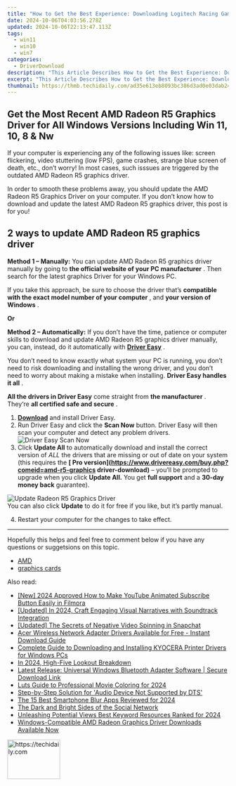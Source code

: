```yaml
---
title: "How to Get the Best Experience: Downloading Logitech Racing Game Controller for Windows Users (Version 7, 8 & 10)"
date: 2024-10-06T04:03:56.278Z
updated: 2024-10-06T22:13:47.113Z
tags:
  - win11
  - win10
  - win7
categories:
  - DriverDownload
description: "This Article Describes How to Get the Best Experience: Downloading Logitech Racing Game Controller for Windows Users (Version 7, 8 & 10)"
excerpt: "This Article Describes How to Get the Best Experience: Downloading Logitech Racing Game Controller for Windows Users (Version 7, 8 & 10)"
thumbnail: https://thmb.techidaily.com/ad35e613eb8093bc386d3ad0e03dab2452cb6287c2a9dc982549b63b19fe6d70.jpg
---
```


## Get the Most Recent AMD Radeon R5 Graphics Driver for All Windows Versions Including Win 11, 10, 8 & Nw

If your computer is experiencing any of the following issues like: screen flickering, video stuttering (low FPS), game crashes, strange blue screen of death, etc., don’t worry! In most cases, such isssues are triggered by the outdated AMD Radeon R5 graphics driver.

 In order to smooth these problems away, you should update the AMD Radeon R5 Graphics Driver on your computer. If you don’t know how to download and update the latest AMD Radeon R5 graphics driver, this post is for you!

## 2 ways to update AMD Radeon R5 graphics driver

**Method 1 – Manually:**  You can update AMD Radeon R5 graphics driver manually by going to **the official website of your PC manufacturer** . Then search for the latest graphics Driver for your Windows PC.

 If you take this approach, be sure to choose the driver that’s **compatible with the exact model number of your computer** , and **your version of Windows** .

**Or**

**Method 2 – Automatically:** If you don’t have the time, patience or computer skills to download and update AMD Radeon R5 graphics driver manually, you can, instead, do it automatically with **[Driver Easy](https://tools.techidaily.com/drivereasy/download/)**  .

 You don’t need to know exactly what system your PC is running, you don’t need to risk downloading and installing the wrong driver, and you don’t need to worry about making a mistake when installing. **Driver Easy handles it all** .

**All the drivers in Driver Easy** come straight from **the manufacturer** . They‘re **all certified safe and secure** .

1. **[Download](https://tools.techidaily.com/drivereasy/download/)**  and install Driver Easy.
2. Run Driver Easy and click the **Scan Now** button. Driver Easy will then scan your computer and detect any problem drivers.  
![Driver Easy Scan Now](https://images.drivereasy.com/wp-content/uploads/2021/03/Driver-Easy-Scan-Now.jpg)
3. Click **Update All** to automatically download and install the correct version of _ALL_ the drivers that are missing or out of date on your system (this requires the **[ Pro version](<https://www.drivereasy.com/buy.php?comeid=amd-r5-graphics> driver-download)**  – you’ll be prompted to upgrade when you click **Update All.**  You get **full support** and a **30-day money back** guarantee).  

![Update Radeon R5 Graphics Driver](https://images.drivereasy.com/wp-content/uploads/2021/03/Update-Radeon-R5-Graphics-Driver.jpg)  
 You can also click **Update** to do it for free if you like, but it’s partly manual.

4. Restart your computer for the changes to take effect.

---

 Hopefully this helps and feel free to comment below if you have any questions or suggetsions on this topic.

* [AMD](https://tools.techidaily.com/drivereasy/download/)
* [graphics cards](https://tools.techidaily.com/drivereasy/download/)

<ins class="adsbygoogle"
     style="display:block"
     data-ad-format="autorelaxed"
     data-ad-client="ca-pub-7571918770474297"
     data-ad-slot="1223367746"></ins>

<ins class="adsbygoogle"
     style="display:block"
     data-ad-client="ca-pub-7571918770474297"
     data-ad-slot="8358498916"
     data-ad-format="auto"
     data-full-width-responsive="true"></ins>

<span class="atpl-alsoreadstyle">Also read:</span>
<div><ul>
<li><a href="https://youtube-sure.techidaily.com/024-approved-how-to-make-youtube-animated-subscribe-button-easily-in-filmora/"><u>[New] 2024 Approved How to Make YouTube Animated Subscribe Button Easily in Filmora</u></a></li>
<li><a href="https://instagram-clips.techidaily.com/updated-in-2024-craft-engaging-visual-narratives-with-soundtrack-integration/"><u>[Updated] In 2024, Craft Engaging Visual Narratives with Soundtrack Integration</u></a></li>
<li><a href="https://snapchat-videos.techidaily.com/updated-the-secrets-of-negative-video-spinning-in-snapchat/"><u>[Updated] The Secrets of Negative Video Spinning in Snapchat</u></a></li>
<li><a href="https://driver-download.techidaily.com/acer-wireless-network-adapter-drivers-available-for-free-instant-download-guide/"><u>Acer Wireless Network Adapter Drivers Available for Free - Instant Download Guide</u></a></li>
<li><a href="https://driver-download.techidaily.com/complete-guide-to-downloading-and-installing-kyocera-printer-drivers-for-windows-pcs/"><u>Complete Guide to Downloading and Installing KYOCERA Printer Drivers for Windows PCs</u></a></li>
<li><a href="https://fox-boxes.techidaily.com/in-2024-high-five-lookout-breakdown/"><u>In 2024, High-Five Lookout Breakdown</u></a></li>
<li><a href="https://driver-download.techidaily.com/latest-release-universal-windows-bluetooth-adapter-software-secure-download-link/"><u>Latest Release: Universal Windows Bluetooth Adapter Software | Secure Download Link</u></a></li>
<li><a href="https://extra-skills.techidaily.com/luts-guide-to-professional-movie-coloring-for-2024/"><u>Luts Guide to Professional Movie Coloring for 2024</u></a></li>
<li><a href="https://driver-download.techidaily.com/step-by-step-solution-for-audio-device-not-supported-by-dts/"><u>Step-by-Step Solution for 'Audio Device Not Supported by DTS'</u></a></li>
<li><a href="https://article-helps.techidaily.com/the-15-best-smartphone-blur-apps-reviewed-for-2024/"><u>The 15 Best Smartphone Blur Apps Reviewed for 2024</u></a></li>
<li><a href="https://facebook.techidaily.com/the-dark-and-bright-sides-of-the-social-network/"><u>The Dark and Bright Sides of the Social Network</u></a></li>
<li><a href="https://youtube-docs.techidaily.com/shing-potential-views-best-keyword-resources-ranked-for-2024/"><u>Unleashing Potential Views Best Keyword Resources Ranked for 2024</u></a></li>
<li><a href="https://driver-download.techidaily.com/windows-compatible-amd-radeon-graphics-driver-downloads-available-now/"><u>Windows-Compatible AMD Radeon Graphics Driver Downloads Available Now</u></a></li>
</ul></div>

<!-- affiliate ads begin -->
<a href="https://aligracehair.sjv.io/c/5597632/2135393/19272" target="_top" id="2135393">
  <img src="//a.impactradius-go.com/display-ad/19272-2135393" border="0" alt="https://techidaily.com" width="120" height="90"/>
</a>
<img height="0" width="0" src="https://aligracehair.sjv.io/i/5597632/2135393/19272" style="position:absolute;visibility:hidden;" border="0" />
<!-- affiliate ads end -->

